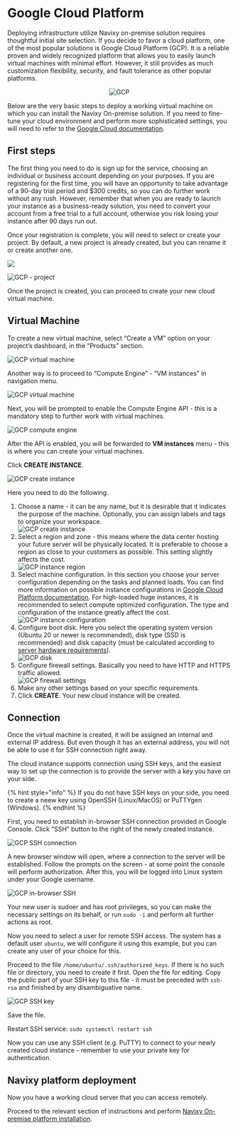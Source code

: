 # Google Cloud Platform

Deploying infrastructure utilize Navixy on-premise solution requires thoughtful initial site selection. If you decide to favor a cloud platform, one of the most popular solutions is Google Cloud Platform (GCP). It is a reliable proven and widely recognized platform that allows you to easily launch virtual machines with minimal effort. However, it still provides as much customization flexibility, security, and fault tolerance as other popular platforms.

<p align="center"><img src="../../on-premise/on-premise/cloud-deployment/attachments/image-20231228-134130.png" alt="GCP"></p>

Below are the very basic steps to deploy a working virtual machine on which you can install the Navixy On-premise solution. If you need to fine-tune your cloud environment and perform more sophisticated settings, you will need to refer to the [Google Cloud documentation](https://cloud.google.com/docs/).

## First steps

The first thing you need to do is sign up for the service, choosing an individual or business account depending on your purposes. If you are registering for the first time, you will have an opportunity to take advantage of a 90-day trial period and $300 credits, so you can do further work without any rush. However, remember that when you are ready to launch your instance as a business-ready solution, you need to convert your account from a free trial to a full account, otherwise you risk losing your instance after 90 days run out.

Once your registration is complete, you will need to select or create your project. By default, a new project is already created, but you can rename it or create another one.

![](../../on-premise/on-premise/cloud-deployment/attachments/image-20231228-141628.png)

![GCP - project](../../on-premise/on-premise/cloud-deployment/attachments/image-20231228-141659.png)

Once the project is created, you can proceed to create your new cloud virtual machine.

## Virtual Machine

To create a new virtual machine, select “Create a VM” option on your project’s dashboard, in the “Products” section.

![GCP virtual machine](../../on-premise/on-premise/cloud-deployment/attachments/image-20231228-145129.png)

Another way is to proceed to “Compute Engine” - “VM instances” in navigation menu.

![GCP virtual machine](../../on-premise/on-premise/cloud-deployment/attachments/image-20231228-145315.png)

Next, you will be prompted to enable the Compute Engine API - this is a mandatory step to further work with virtual machines.

![GCP compute engine](../../on-premise/on-premise/cloud-deployment/attachments/image-20231228-145643.png)

After the API is enabled, you will be forwarded to **VM instances** menu - this is where you can create your virtual machines.

Click **CREATE INSTANCE**.

![GCP create instance](../../on-premise/on-premise/cloud-deployment/attachments/image-20240116-123112.png)

Here you need to do the following.

1. Choose a name - it can be any name, but it is desirable that it indicates the purpose of the machine. Optionally, you can assign labels and tags to organize your workspace.\
   <img src="../../on-premise/on-premise/cloud-deployment/attachments/image-20240117-131953.png" alt="GCP create instance" data-size="original">
2. Select a region and zone - this means where the data center hosting your future server will be physically located. It is preferable to choose a region as close to your customers as possible. This setting slightly affects the cost.\
   <img src="../../on-premise/on-premise/cloud-deployment/attachments/image-20240117-132016.png" alt="GCP instance region" data-size="original">
3. Select machine configuration. In this section you choose your server configuration depending on the tasks and planned loads. You can find more information on possible instance configurations in [Google Cloud Platform documentation](https://cloud.google.com/compute/docs/instances). For high-loaded huge instances, it is recommended to select compute optimized configuration. The type and configuration of the instance greatly affect the cost.\
   ![GCP instance configuration](../../on-premise/on-premise/cloud-deployment/attachments/image-20240117-132153.png)
4. Configure boot disk. Here you select the operating system version (Ubuntu 20 or newer is recommended), disk type (SSD is recommended) and disk capacity (must be calculated according to [server hardware requirements](../requirements/server-hardware.md)).\
   ![GCP disk](../../on-premise/on-premise/cloud-deployment/attachments/image-20240117-132329.png)
5. Configure firewall settings. Basically you need to have HTTP and HTTPS traffic allowed.\
   ![GCP firewall settings](../../on-premise/on-premise/cloud-deployment/attachments/image-20240117-132502.png)
6. Make any other settings based on your specific requirements.
7. Click **CREATE**. Your new cloud instance will be created.

## Connection

Once the virtual machine is created, it will be assigned an internal and external IP address. But even though it has an external address, you will not be able to use it for SSH connection right away.

The cloud instance supports connection using SSH keys, and the easiest way to set up the connection is to provide the server with a key you have on your side.

{% hint style="info" %}
If you do not have SSH keys on your side, you need to create a neew key using OpenSSH (Linux/MacOS) or PuTTYgen (Windows).
{% endhint %}

First, you need to establish in-browser SSH connection provided in Google Console. Click “SSH” button to the right of the newly created instance.

![GCP SSH connection](../../on-premise/on-premise/cloud-deployment/attachments/image-20240117-133809.png)

A new browser window will open, where a connection to the server will be established. Follow the prompts on the screen - at some point the console will perform authorization. After this, you will be logged into Linux system under your Google username.

![GCP in-browser SSH](../../on-premise/on-premise/cloud-deployment/attachments/image-20240117-134819.png)

Your new user is sudoer and has root privileges, so you can make the necessary settings on its behalf, or run `sudo -i` and perform all further actions as root.

Now you need to select a user for remote SSH access. The system has a default user `ubuntu`, we will configure it using this example, but you can create any user of your choice for this.

Proceed to the file `/home/ubuntu/.ssh/authorized_keys`. If there is no such file or directory, you need to create it first. Open the file for editing. Copy the public part of your SSH key to this file - it must be preceded with `ssh-rsa` and finished by any disambiguative name.

![GCP SSH key](../../on-premise/on-premise/cloud-deployment/attachments/image-20240117-141222.png)

Save the file.

Restart SSH service: `sudo systemctl restart ssh`

Now you can use any SSH client (e.g. PuTTY) to connect to your newly created cloud instance - remember to use your private key for authentication.

## Navixy platform deployment

Now you have a working cloud server that you can access remotely.

Proceed to the relevant section of instructions and perform [Navixy On-premise platform installation](../installation/advanced-installation/).

